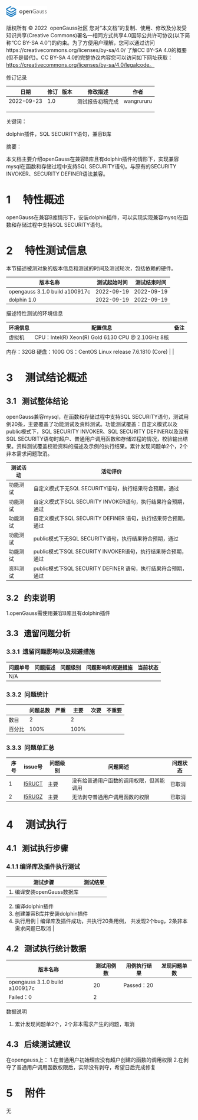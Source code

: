 ![](../../images/openGauss.png#crop=0&crop=0&crop=1&crop=1&id=d4u0Z&originalType=binary&ratio=1&rotation=0&showTitle=false&status=done&style=none&title=#crop=0&crop=0&crop=1&crop=1&id=GVRIo&originalType=binary&ratio=1&rotation=0&showTitle=false&status=done&style=none&title=)

版权所有 © 2022  openGauss社区
您对“本文档”的复制、使用、修改及分发受知识共享(Creative Commons)署名—相同方式共享4.0国际公共许可协议(以下简称“CC BY-SA 4.0”)的约束。为了方便用户理解，您可以通过访问https://creativecommons.org/licenses/by-sa/4.0/ 了解CC BY-SA 4.0的概要 (但不是替代)。CC BY-SA 4.0的完整协议内容您可以访问如下网址获取：https://creativecommons.org/licenses/by-sa/4.0/legalcode。

修订记录

| 日期 | 修订   版本 | 修改描述 | 作者 |
| --- | --- | --- | --- |
| 2022-09-23 | 1.0 | 测试报告初稿完成 | wangrururu |
|  |  |  |  |
|  |  |  |  |
|  |  |  |  |


关键词：

dolphin插件，SQL SECURITY语句，兼容B库

摘要：

本文档主要介绍openGauss在兼容B库且有dolphin插件的情形下，实现兼容mysql在函数和存储过程中支持SQL SECURITY语句。与原有的SECURITY INVOKER、SECURITY DEFINER语法兼容。

# 1     特性概述

openGauss在兼容B库情形下，安装dolphin插件，可以实现实现兼容mysql在函数和存储过程中支持SQL SECURITY语句。

# 2     特性测试信息

本节描述被测对象的版本信息和测试的时间及测试轮次，包括依赖的硬件。

| 版本名称 | 测试起始时间 | 测试结束时间 |
| --- | --- | --- |
| opengauss 3.1.0 build a100917c | 2022-09-19 | 2022-09-19 |
| dolphin 1.0 | 2022-09-19 | 2022-09-19 |


描述特性测试的环境信息

| 环境信息 | 配置信息 | 备注 |
| --- | --- | --- |
| 虚拟机 | CPU：Intel(R) Xeon(R) Gold 6130 CPU @ 2.10GHz 8核
内存：32GB
硬盘：100G
OS：CentOS Linux release 7.6.1810 (Core) |  |


# 3     测试结论概述

## 3.1   测试整体结论
openGauss兼容mysql，在函数和存储过程中支持SQL SECURITY语句，测试用例20条，主要覆盖了功能测试及资料测试。功能测试覆盖：自定义模式以及public模式下，SQL SECURITY INVOKER、SQL SECURITY DEFINER以及没有SQL SECURITY语句时超户、普通用户调用函数和存储过程的情况，校验输出结果。资料测试覆盖校验资料的描述及示例的执行结果。累计发现问题单2个，2个非本需求问题取消。

| **测试活动** | **活动评价** |
| --- | --- |
| 功能测试 | 自定义模式下无SQL SECURITY语句，执行结果符合预期，通过 |
| 功能测试 | 自定义模式下SQL SECURITY INVOKER语句，执行结果符合预期，通过 |
| 功能测试 | 自定义模式下SQL SECURITY DEFINER 语句，执行结果符合预期，通过 |
| 功能测试 | public模式下无SQL SECURITY语句，执行结果符合预期，通过 |
| 功能测试 | public模式下SQL SECURITY INVOKER语句，执行结果符合预期，通过 |
| 资料测试 | public模式下SQL SECURITY DEFINER 语句，执行结果符合预期，通过 |

## 3.2   约束说明
1.openGauss需使用兼容B库且有dolphin插件
## 3.3   遗留问题分析

### 3.3.1  遗留问题影响以及规避措施
| 问题单号 | 问题描述 | 问题级别 | 问题影响和规避措施 | 当前状态 |
| --- | --- | --- | --- | --- |
| N/A |  |  |  |  |


### 3.3.2  问题统计
|  | 问题总数 | 严重 | 主要 | 次要 | 不重要 |
| --- | --- | --- | --- | --- | --- |
| 数目 | 2 |  | 2 |  |  |
| 百分比 | 100% |  | 100% |  |  |


### 3.3.3  问题单汇总
| **序号** | **issue号** | **问题级别** | **问题简述** | **问题状态** |
| --- | --- | --- | --- | --- |
| 1 | [I5RUCT](https://gitee.com/opengauss/Plugin/issues/I5RUCT?from=project-issue) | 主要 | 没有给普通用户函数的调用权限，但其能调用 | 已取消 |
| 2 | [I5RUGZ](https://gitee.com/opengauss/Plugin/issues/I5RUGZ?from=project-issue) | 主要 | 无法剥夺普通用户调用函数的权限 | 已取消 |

# 4     测试执行

## 4.1   测试执行步骤

### 4.1.1 编译库及插件执行测试
| **测试步骤** | **测试结果** |
| --- | --- |
| 1. 编译安装openGauss数据库
2. 编译dolphin插件
3. 创建兼容B库并安装dolphin插件
4. 执行用例 | 编译库及插件成功，共执行20条用例，
共发现2个bug，2条非本需求问题已取消 |


## 4.2   测试执行统计数据
| **版本名称** | **测试用例数** | **用例执行结果** | **发现问题单数** |
| --- | --- | --- | --- |
| opengauss 3.1.0 build a100917c | 20 | Passed：20
Failed：0 | 2 |

数据说明

1. 累计发现问题单2个，2个非本需求产生的问题，取消
## 4.3   后续测试建议
在opengauss上：
1.在普通用户初始理应没有超户创建的函数的调用权限
2.在剥夺了普通用户调用函数权限后，实际没有剥夺，希望日后完成修复
# 5     附件
无
